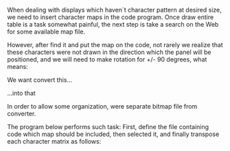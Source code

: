 When dealing with displays which haven´t character pattern at desired size, we need to insert character maps in the code program. Once draw entire table is a task somewhat painful, the next step is take a search on the Web for some available map file.

However, after find it and put the map on the code, not rarely we realize that these characters were not drawn in the direction which the panel will be positioned, and we will need to make rotation for +/- 90 degrees, what means:

We want convert this...


...into that



In order to allow some organization, were separate bitmap file from converter.

The program below performs such task: First, define the file containing code which map should be included, then selected it, and finally transpose each character matrix as follows:
